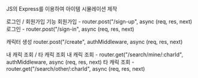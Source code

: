 JS의 Express를 이용하여 아이템 시뮬레이션 제작

로그인 / 회원가입 기능
회원가입 - router.post("/sign-up", async (req, res, next)
로그인 - router.post("/sign-in", async (req, res, next)

캐릭터 생성
router.post("/create", authMiddleware, async (req, res, next)

내 캐릭 조회 / 타 캐릭 조회
내 캐릭 조회 - router.get("/search/mine/:charId", authMiddleware, async (req, res, next)
타 캐릭 조회 - router.get("/search/other/:charId", async (req, res, next)